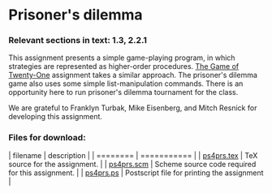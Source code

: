 # Prisoner's dilemma

### Relevant sections in text: 1.3, 2.2.1

This assignment presents a simple game-playing program, in which strategies are represented as higher-order procedures. [The Game of Twenty-One](../ps2tw1/readme.html) assignment takes a similar approach. The prisoner's dilemma game also uses some simple list-manipulation commands. There is an opportunity here to run prisoner's dilemma tournament for the class.

We are grateful to Franklyn Turbak, Mike Eisenberg, and Mitch Resnick for developing this assignment.

### Files for download:

| filename | description |
| ======== | =========== |
| [ps4prs.tex](ps4prs.tex) | TeX source for the assignment. |
| [ps4prs.scm](ps4prs.scm) | Scheme source code required for this assignment. |
| [ps4prs.ps](ps4prs.ps) | Postscript file for printing the assignment |